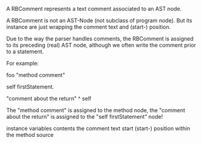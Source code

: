 A RBComment represents a text comment associated to an AST node.A RBComment is not an AST-Node (not subclass of program node). But its instance are just wrapping the comment text and (start-) position.Due to the way the parser handles comments, the RBComment is assigned to its preceding (real) AST node, although we often write the comment prior to a statement.For example:foo"method comment"self firstStatement."comment about the return"^ selfThe "method comment" is assigned to the method node, the "comment about the return" is assignedto the "self firstStatement" node!instance variables	contents 	<String> the comment text	start	<Number> (start-) position within the method source